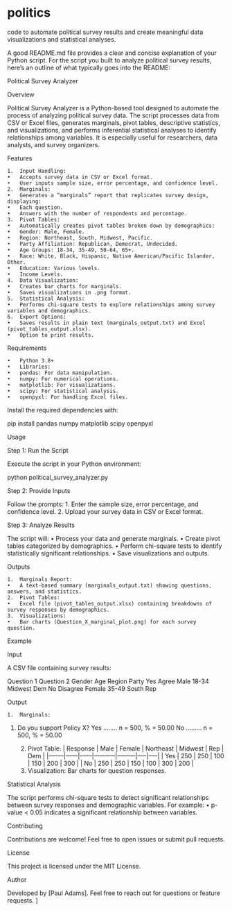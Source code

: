 # politics
code to automate political survey results and create meaningful data visualizations and statistical analyses.

A good README.md file provides a clear and concise explanation of your Python script. For the script you built to analyze political survey results, here’s an outline of what typically goes into the README:

Political Survey Analyzer

Overview

Political Survey Analyzer is a Python-based tool designed to automate the process of analyzing political survey data. The script processes data from CSV or Excel files, generates marginals, pivot tables, descriptive statistics, and visualizations, and performs inferential statistical analyses to identify relationships among variables. It is especially useful for researchers, data analysts, and survey organizers.

Features

	1.	Input Handling:
	•	Accepts survey data in CSV or Excel format.
	•	User inputs sample size, error percentage, and confidence level.
	2.	Marginals:
	•	Generates a “marginals” report that replicates survey design, displaying:
	•	Each question.
	•	Answers with the number of respondents and percentage.
	3.	Pivot Tables:
	•	Automatically creates pivot tables broken down by demographics:
	•	Gender: Male, Female.
	•	Region: Northeast, South, Midwest, Pacific.
	•	Party Affiliation: Republican, Democrat, Undecided.
	•	Age Groups: 18-34, 35-49, 50-64, 65+.
	•	Race: White, Black, Hispanic, Native American/Pacific Islander, Other.
	•	Education: Various levels.
	•	Income Levels.
	4.	Data Visualization:
	•	Creates bar charts for marginals.
	•	Saves visualizations in .png format.
	5.	Statistical Analysis:
	•	Performs chi-square tests to explore relationships among survey variables and demographics.
	6.	Export Options:
	•	Saves results in plain text (marginals_output.txt) and Excel (pivot_tables_output.xlsx).
	•	Option to print results.

Requirements

	•	Python 3.8+
	•	Libraries:
	•	pandas: For data manipulation.
	•	numpy: For numerical operations.
	•	matplotlib: For visualizations.
	•	scipy: For statistical analysis.
	•	openpyxl: For handling Excel files.

Install the required dependencies with:

pip install pandas numpy matplotlib scipy openpyxl

Usage

Step 1: Run the Script

Execute the script in your Python environment:

python political_survey_analyzer.py

Step 2: Provide Inputs

Follow the prompts:
	1.	Enter the sample size, error percentage, and confidence level.
	2.	Upload your survey data in CSV or Excel format.

Step 3: Analyze Results

The script will:
	•	Process your data and generate marginals.
	•	Create pivot tables categorized by demographics.
	•	Perform chi-square tests to identify statistically significant relationships.
	•	Save visualizations and outputs.

Outputs

	1.	Marginals Report:
	•	A text-based summary (marginals_output.txt) showing questions, answers, and statistics.
	2.	Pivot Tables:
	•	Excel file (pivot_tables_output.xlsx) containing breakdowns of survey responses by demographics.
	3.	Visualizations:
	•	Bar charts (Question_X_marginal_plot.png) for each survey question.

Example

Input

A CSV file containing survey results:

Question 1	Question 2	Gender	Age	Region	Party
Yes	Agree	Male	18-34	Midwest	Dem
No	Disagree	Female	35-49	South	Rep

Output

	1.	Marginals:

1. Do you support Policy X?
   Yes ........ n = 500, % = 50.00
   No ......... n = 500, % = 50.00

	2.	Pivot Table:
| Response | Male | Female | Northeast | Midwest | Rep | Dem |
|–––––|——|––––|———–|———|—–|—–|
| Yes      | 250  | 250    | 100       | 150     | 200 | 300 |
| No       | 250  | 250    | 150       | 100     | 300 | 200 |
	3.	Visualization:
Bar charts for question responses.

Statistical Analysis

The script performs chi-square tests to detect significant relationships between survey responses and demographic variables. For example:
	•	p-value < 0.05 indicates a significant relationship between variables.

Contributing

Contributions are welcome! Feel free to open issues or submit pull requests.

License

This project is licensed under the MIT License.

Author

Developed by [Paul Adams]. Feel free to reach out for questions or feature requests.
]
